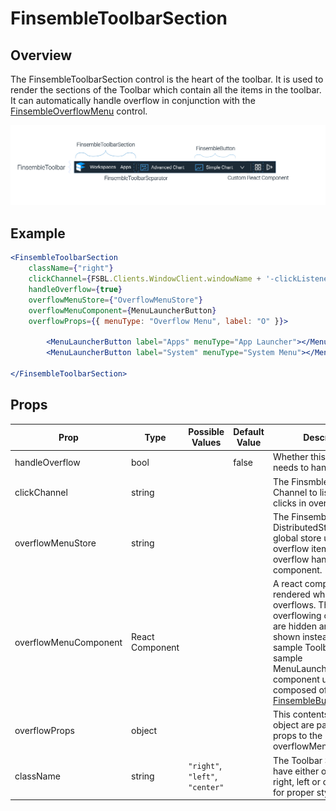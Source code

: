# FinsembleToolbarSection

## Overview
The FinsembleToolbarSection control is the heart of the toolbar. It is used to render the sections of the Toolbar which contain all the items in the toolbar. It can automatically handle overflow in conjunction with the [FinsembleOverflowMenu](../FinsembleOverflowMenu/README.md) control.

![](Toolbar.png)

## Example

```jsx
<FinsembleToolbarSection
	className={"right"}
	clickChannel={FSBL.Clients.WindowClient.windowName + '-clickListener'}
	handleOverflow={true}
	overflowMenuStore={"OverflowMenuStore"}
	overflowMenuComponent={MenuLauncherButton}
	overflowProps={{ menuType: "Overflow Menu", label: "O" }}>

		<MenuLauncherButton label="Apps" menuType="App Launcher"></MenuLauncherButton>
		<MenuLauncherButton label="System" menuType="System Menu"></MenuLauncherButton>

</FinsembleToolbarSection>
```

## Props

| Prop					| Type				| Possible Values 	| Default Value | Description |
|--------------			|-------			| -------------		| ------------- | ----------- |
| handleOverflow		| bool   			| 					| false			| Whether this section needs to handle overflow.|
| clickChannel			| string   			| 					| 				| The Finsmble Router Channel to listen on of clicks in overflow menus.|
| overflowMenuStore		| string   			| 					| 				| The Finsemble DistributedStoreClient global store used to send overflow items to the overflow handler component.|
| overflowMenuComponent	| React Component	|					|				| A react component to be rendered when the toolbar overflows. The overflowing components are hidden and this is shown instead. Our sample Toolbar uses our sample MenuLauncherButton. The component used must be composed of a [FinsembleButton](../FinsembleButton/README.md) control. |
| overflowProps			| object   			| 					| 				| This contents of this object are passed as props to the overflowMenuComponent.|
| className				| string   			| `"right"`, `"left"`, `"center"`	| 				| The Toolbar Section must have either one of the right, left or center classes for proper styling.|

